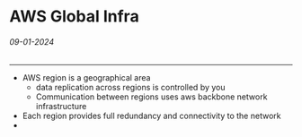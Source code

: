 # AWS Global Infra
###### 09-01-2024
---
- AWS region is a geographical area
	- data replication across regions is controlled by you
	- Communication between regions uses aws backbone network infrastructure
- Each region provides full redundancy and connectivity to the network
- 